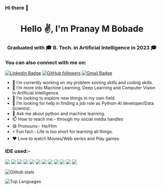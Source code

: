 ### Hi there 👋

<!-- <p align="left"> <img src="https://komarev.com/ghpvc/?username=pranaybobde&label=Profile%20Visitors&color=129e00&style=plastic" alt="pranaybobde" /> </p>  -->

<h1 align="center">Hello ✌️, I'm Pranay M Bobade</h1>

<h3 align="center"> Graduated with 🎓 B. Tech. in Artificial Intelligence in 2023 🎓 </h3>

<h3 align="left">You can also connect with me on:</h3>

[![Linkedin Badge](https://img.shields.io/badge/-Pranay%20M%20Bobde-blue?style=social&logo=Linkedin&logoColor=blue&link=https://www.linkedin.com/in/pranaybobde)](https://shorturl.at/BLQSY) <!--[![Instagram Badge](https://img.shields.io/badge/-@bobde_pranay-1ca0f1?style=social&logo=Instagram&logoColor=pink&link=https://www.instagram.com/pranaybobde/)](https://https://www.instagram.com/bobdepranay//)    [![Facebook Badge](https://img.shields.io/badge/-Pranay%20M%20Bobde-skyblue?style=social&logo=Facebook&logoColor=skyblue&link=https://www.facebook.com/pranaybobde)](https://www.facebook.com/pranay.bobde.16) --><!-- [![Twitter Badge](http://img.shields.io/badge/-@Pranay M Bobde-1ca0f1?style=social&logo=twitter&logoColor=blue&link=https://twitter.com/pranaybobde)](https://twitter.com/pranaybobde) -->  [![GitHub followers](https://img.shields.io/github/followers/pranaybobde?label=Github&style=social)](https://github.com/pranaybobde/?tab=follow) [![Gmail Badge](https://img.shields.io/badge/-Pranaybobade1-c14438?style=social&logo=Gmail&logoColor=red&link=mailto:pranaybobade1@gmail.com)](mailto:pranaybobade1@gmail.com) 






- 🔭 I’m currently working on my problem sovling skills and coding skills.
- 🌱 I’m more into Machine Learning, Deep Learning and Computer Vision in Artificial Intelligence.
- 👯 I’m looking to explore new things in my own field.
- 🤔 I’m looking for help in finding a job role as Python-AI developer/Data Scientist.
- 💬 Ask me about python and machine learning.
- 📫 How to reach me:- through my social media handles
- 😄 Pronouns:- He/Him
- ⚡ Fun fact:- Life is too short for learning all things.
- ❤️ Love to watch Movies/Web series and Play games.




<h3 align="left">IDE used:-</h3>

<img src="[https://img.shields.io/badge/-Python-3776AB?logo=Python&logoColor=fff]">  <img src="https://img.shields.io/badge/-Jupyter%20Notebook-F37626?logo=Jupyter&logoColor=fff"> <img src="https://img.shields.io/badge/-Google%20Colab-F9AB00?logo=Google%20Colab&logoColor=fff">  <img src="https://img.shields.io/badge/-PyCharm-000000?logo=PyCharm&logoColor=fff">  <img src="https://img.shields.io/badge/-Spyder-FF0000?logo=Spyder%20IDE&logoColor=fff"> <img src="[https://img.shields.io/badge/-Python-3776AB?logo=Python&logoColor=fff](https://img.shields.io/badge/MongoDB-4EA94B?style=for-the-badge&logo=MongoDB&logoColor=fff)"> 
<img src="[https://img.shields.io/badge/-Python-3776AB?logo=Python&logoColor=fff](https://img.shields.io/badge/MySQL-4479A1?style=for-the-badge&logo=MySQL&logoColor=fff)">  <img src="[https://img.shields.io/badge/-Python-3776AB?logo=Python&logoColor=fff](https://img.shields.io/badge/Docker-2496ED?style=for-the-badge&logo=Docker&logoColor=fff)"> <img src="https://img.shields.io/badge/Redis-DC382D?style=for-the-badge&logo=Redis&logoColor=fff"> <img src="https://img.shields.io/badge/Flask-000000?style=for-the-badge&logo=Flask&logoColor=fff"> <img src="https://img.shields.io/badge/Django-092E20?style=for-the-badge&logo=Django&logoColor=fff"> <img src="https://img.shields.io/badge/Ubuntu-E95420?style=for-the-badge&logo=Ubuntu&logoColor=fff">





![Github stats](https://github-readme-stats.vercel.app/api?username=pranaybobde&count_private=true&show_icons=true&theme=radical)

![Top Languages](https://github-readme-stats.vercel.app/api/top-langs/?username=PRANAYBOBDE&show_icons=true&theme=radical)

